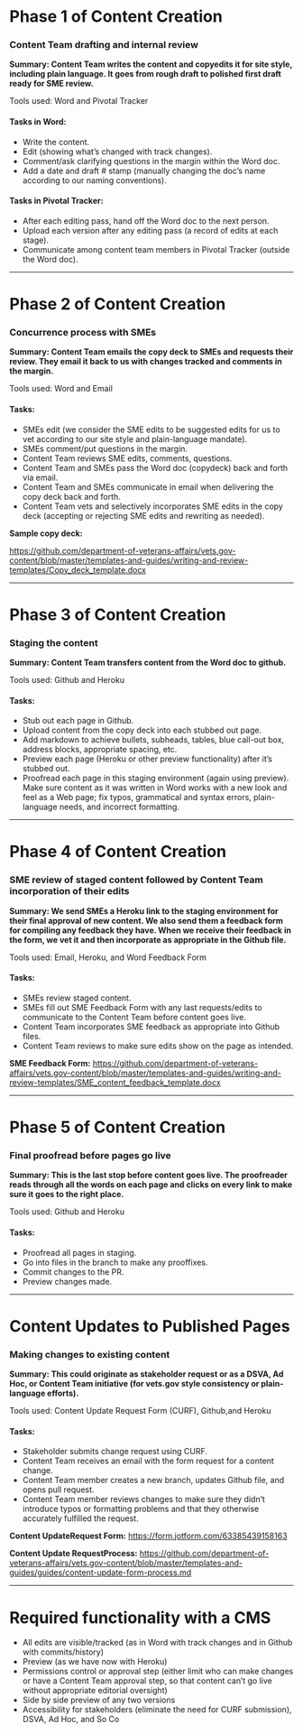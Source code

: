 # Phase 1 of Content Creation

### Content Team drafting and internal review

**Summary: Content Team writes the content and copyedits it for site style, including plain language. It goes from rough draft to polished first draft ready for SME review.**

Tools used: Word and Pivotal Tracker

#### Tasks in Word:

- Write the content.
- Edit (showing what’s changed with track changes).
- Comment/ask clarifying questions in the margin within the Word doc.
- Add a date and draft # stamp (manually changing the doc’s name according to our naming conventions).

#### Tasks in Pivotal Tracker:

- After each editing pass, hand off the Word doc to the next person.
- Upload each version after any editing pass (a record of edits at each stage).
- Communicate among content team members in Pivotal Tracker (outside the Word doc).




---



# Phase 2 of Content Creation

### Concurrence process with SMEs

**Summary: Content Team emails the copy deck to SMEs and requests their review. They email it back to us with changes tracked and comments in the margin.**

Tools used: Word and Email

#### Tasks:

- SMEs edit (we consider the SME edits to be suggested edits for us to vet according to our site style and plain-language mandate).
- SMEs comment/put questions in the margin.
- Content Team reviews SME edits, comments, questions.
- Content Team and SMEs pass the Word doc (copydeck) back and forth via email.
- Content Team and SMEs communicate in email when delivering the copy deck back and forth.
- Content Team vets and selectively incorporates SME edits in the copy deck (accepting or rejecting SME edits and rewriting as needed).


**Sample copy deck:**

https://github.com/department-of-veterans-affairs/vets.gov-content/blob/master/templates-and-guides/writing-and-review-templates/Copy_deck_template.docx



---



# Phase 3 of Content Creation

### Staging the content

**Summary: Content Team transfers content from the Word doc to github.**


Tools used: Github and Heroku

#### Tasks:

- Stub out each page in Github.
- Upload content from the copy deck into each stubbed out page.
- Add markdown to achieve bullets, subheads, tables, blue call-out box, address blocks, appropriate spacing, etc.
- Preview each page (Heroku or other preview functionality) after it’s stubbed out.
- Proofread each page in this staging environment (again using preview). Make sure content as it was written in Word works with a new look and feel as a Web page; fix typos, grammatical and syntax errors, plain-language needs, and incorrect formatting.




---



# Phase 4 of Content Creation

### SME review of staged content followed by Content Team incorporation of their edits

**Summary: We send SMEs a Heroku link to the staging environment for their final approval of new content. We also send them a feedback form for compiling any feedback they have. When we receive their feedback in the form, we vet it and then incorporate as appropriate in the Github file.**

Tools used: Email, Heroku, and Word Feedback Form

#### Tasks:

- SMEs review staged content.
- SMEs fill out SME Feedback Form with any last requests/edits to communicate to the Content Team before content goes live.
- Content Team incorporates SME feedback as appropriate into Github files.
- Content Team reviews to make sure edits show on the page as intended.

**SME Feedback Form:** <https://github.com/department-of-veterans-affairs/vets.gov-content/blob/master/templates-and-guides/writing-and-review-templates/SME_content_feedback_template.docx>



---



# Phase 5 of Content Creation

### Final proofread before pages go live

**Summary: This is the last stop before content goes live. The proofreader reads through all the words on each page and clicks on every link to make sure it goes to the right place.**


Tools used: Github and Heroku

#### Tasks:
- Proofread all pages in staging.
- Go into files in the branch to make any prooffixes.
- Commit changes to the PR.
- Preview changes made.




---



# Content Updates to Published Pages

### Making changes to existing content

**Summary: This could originate as stakeholder request or as a DSVA, Ad Hoc, or Content Team initiative (for vets.gov style consistency or plain-language efforts).**


Tools used: Content Update Request Form (CURF), Github,and Heroku

#### Tasks:
- Stakeholder submits change request using CURF.
- Content Team receives an email with the form request for a content change.
- Content Team member creates a new branch, updates Github file, and opens pull request.
- Content Team member reviews changes to make sure they didn’t introduce typos or formatting problems and that they otherwise accurately fulfilled the request.

**Content UpdateRequest Form:**
<https://form.jotform.com/63385439158163>

**Content Update RequestProcess:**
<https://github.com/department-of-veterans-affairs/vets.gov-content/blob/master/templates-and-guides/guides/content-update-form-process.md>



---



# Required functionality with a CMS

- All edits are visible/tracked (as in Word with track changes and in Github with commits/history)
- Preview (as we have now with Heroku)
- Permissions control or approval step (either limit who can make changes or have a     Content Team approval step, so that content can’t go live without appropriate editorial oversight)
- Side by side preview of any two versions
- Accessibility for stakeholders (eliminate the need for CURF submission), DSVA, Ad Hoc,     and So Co
